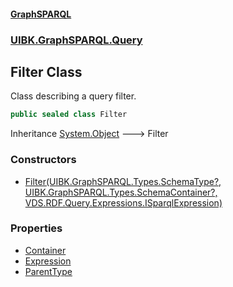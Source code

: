 #### [GraphSPARQL](./index.md 'index')
### [UIBK.GraphSPARQL.Query](./UIBK-GraphSPARQL-Query.md 'UIBK.GraphSPARQL.Query')
## Filter Class
Class describing a query filter.  
```csharp
public sealed class Filter
```
Inheritance [System.Object](https://docs.microsoft.com/en-us/dotnet/api/System.Object 'System.Object') &#129106; Filter  
### Constructors
- [Filter(UIBK.GraphSPARQL.Types.SchemaType?, UIBK.GraphSPARQL.Types.SchemaContainer?, VDS.RDF.Query.Expressions.ISparqlExpression)](./UIBK-GraphSPARQL-Query-Filter-Filter(UIBK-GraphSPARQL-Types-SchemaType-_UIBK-GraphSPARQL-Types-SchemaContainer-_VDS-RDF-Query-Expressions-ISparqlExpression).md 'UIBK.GraphSPARQL.Query.Filter.Filter(UIBK.GraphSPARQL.Types.SchemaType?, UIBK.GraphSPARQL.Types.SchemaContainer?, VDS.RDF.Query.Expressions.ISparqlExpression)')
### Properties
- [Container](./UIBK-GraphSPARQL-Query-Filter-Container.md 'UIBK.GraphSPARQL.Query.Filter.Container')
- [Expression](./UIBK-GraphSPARQL-Query-Filter-Expression.md 'UIBK.GraphSPARQL.Query.Filter.Expression')
- [ParentType](./UIBK-GraphSPARQL-Query-Filter-ParentType.md 'UIBK.GraphSPARQL.Query.Filter.ParentType')
